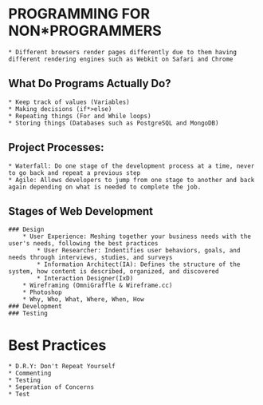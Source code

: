 # PROGRAMMING FOR NON*PROGRAMMERS

	* Different browsers render pages differently due to them having different rendering engines such as Webkit on Safari and Chrome

## What Do Programs Actually Do?
	* Keep track of values (Variables)
	* Making decisions (if*>else)
	* Repeating things (For and While loops)
	* Storing things (Databases such as PostgreSQL and MongoDB)

## Project Processes:
	* Waterfall: Do one stage of the development process at a time, never to go back and repeat a previous step
	* Agile: Allows developers to jump from one stage to another and back again depending on what is needed to complete the job.

## Stages of Web Development
	### Design
		* User Experience: Meshing together your business needs with the user's needs, following the best practices
			* User Researcher: Indentifies user behaviors, goals, and needs through interviews, studies, and surveys
			* Information Architect(IA): Defines the structure of the system, how content is described, organized, and discovered
			* Interaction Designer(IxD)
		* Wireframing (OmniGraffle & Wireframe.cc)
		* Photoshop
		* Why, Who, What, Where, When, How
	### Development
	### Testing

# Best Practices
	* D.R.Y: Don't Repeat Yourself
	* Commenting
	* Testing
	* Seperation of Concerns
	* Test



